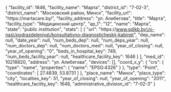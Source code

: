 {
    "facility_id": 1646,
    "facility_name": "Марта",
    "district_id": "7-02-3",
    "district_name": "Московский район, Минск",
    "facility_url": "https:\/\/martacare.by\/",
    "facility_address": "ул. Алибегова",
    "title": "Марта",
    "facility_type": "Медицинский центр",
    "ap_1": "12",
    "name": "Марта",
    "state": "public institution",
    "stats": [
        {
            "url": "https:\/\/www.gdikb.by\/o-nas\/podrazdeleniya\/konsultativno-diagnosticheskij-kabinet",
            "dep_name": null,
            "date_year": null,
            "num_beds_dep": null,
            "num_deps_year": null,
            "num_doctors_dep": null,
            "num_doctors_med": null,
            "year_of_closing": null,
            "year_of_opening": "0",
            "beds_in_hospital_key": 749,
            "num_beds_facility_year": null,
            "healthcare_facility_key": 1646
        }
    ],
    "med_id": 10218820,
    "address": "ул. Алибегова",
    "devices": [],
    "coord_x_y": {
        "crs": {
            "type": "name",
            "properties": {
                "name": "EPSG:4326"
            }
        },
        "type": "Point",
        "coordinates": [
            27.4839,
            53.8731
        ]
    },
    "place_name": "Минск",
    "place_type": "city",
    "localties_key": 51,
    "year_of_closing": null,
    "year_of_opening": "2011",
    "healthcare_facility_key": 1646,
    "administrative_division_id": "7-02-3"
}